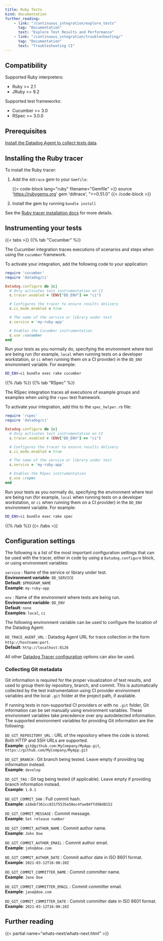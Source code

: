 ```yaml
---
title: Ruby Tests
kind: documentation
further_reading:
    - link: "/continuous_integration/explore_tests"
      tag: "Documentation"
      text: "Explore Test Results and Performance"
    - link: "/continuous_integration/troubleshooting/"
      tag: "Documentation"
      text: "Troubleshooting CI"
---
```


## Compatibility

Supported Ruby interpreters:
* Ruby >= 2.1
* JRuby >= 9.2

Supported test frameworks:
* Cucumber >= 3.0
* RSpec >= 3.0.0

## Prerequisites

[Install the Datadog Agent to collect tests data][1].

## Installing the Ruby tracer

To install the Ruby tracer:

1. Add the `ddtrace` gem to your `Gemfile`:

    {{< code-block lang="ruby" filename="Gemfile" >}}
source 'https://rubygems.org'
gem 'ddtrace', ">=0.51.0"
{{< /code-block >}}

2. Install the gem by running `bundle install`

See the [Ruby tracer installation docs][2] for more details.

## Instrumenting your tests

{{< tabs >}}
{{% tab "Cucumber" %}}

The Cucumber integration traces executions of scenarios and steps when using the `cucumber` framework.

To activate your integration, add the following code to your application:

```ruby
require 'cucumber'
require 'datadog/ci'

Datadog.configure do |c|
  # Only activates test instrumentation on CI
  c.tracer.enabled = (ENV["DD_ENV"] == "ci")

  # Configures the tracer to ensure results delivery
  c.ci_mode.enabled = true

  # The name of the service or library under test
  c.service = 'my-ruby-app'

  # Enables the Cucumber instrumentation
  c.use :cucumber
end
```

Run your tests as you normally do, specifying the environment where test are being run (for example, `local` when running tests on a developer workstation, or `ci` when running them on a CI provider) in the `DD_ENV` environment variable. For example:

```bash
DD_ENV=ci bundle exec rake cucumber
```

{{% /tab %}}
{{% tab "RSpec" %}}

The RSpec integration traces all executions of example groups and examples when using the `rspec` test framework.

To activate your integration, add this to the `spec_helper.rb` file:

```ruby
require 'rspec'
require 'datadog/ci'

Datadog.configure do |c|
  # Only activates test instrumentation on CI
  c.tracer.enabled = (ENV["DD_ENV"] == "ci")

  # Configures the tracer to ensure results delivery
  c.ci_mode.enabled = true

  # The name of the service or library under test
  c.service = 'my-ruby-app'

  # Enables the RSpec instrumentation
  c.use :rspec
end
```

Run your tests as you normally do, specifying the environment where test are being run (for example, `local` when running tests on a developer workstation, or `ci` when running them on a CI provider) in the `DD_ENV` environment variable. For example:

```bash
DD_ENV=ci bundle exec rake spec
```

{{% /tab %}}
{{< /tabs >}}

## Configuration settings

The following is a list of the most important configuration settings that can be used with the tracer, either in code by using a `Datadog.configure` block, or using environment variables:

`service`
: Name of the service or library under test.<br/>
**Environment variable**: `DD_SERVICE`<br/>
**Default**: `$PROGRAM_NAME`<br/>
**Example**: `my-ruby-app`

`env`
: Name of the environment where tests are being run.<br/>
**Environment variable**: `DD_ENV`<br/>
**Default**: `none`<br/>
**Examples**: `local`, `ci`

The following environment variable can be used to configure the location of the Datadog Agent:

`DD_TRACE_AGENT_URL`
: Datadog Agent URL for trace collection in the form `http://hostname:port`.<br/>
**Default**: `http://localhost:8126`

All other [Datadog Tracer configuration][3] options can also be used.

### Collecting Git metadata

Git information is required for the proper visualization of test results, and used to group them by repository, branch, and commit. This is automatically collected by the test instrumentation using CI provider environment variables and the local `.git` folder at the project path, if available.

If running tests in non-supported CI providers or with no `.git` folder, Git information can be set manually using environment variables. These environment variables take precedence over any autodetected information.
The supported environment variables for providing Git information are the following:

`DD_GIT_REPOSITORY_URL`
: URL of the repository where the code is stored. Both HTTP and SSH URLs are supported.<br/>
**Example**: `git@github.com:MyCompany/MyApp.git`, `https://github.com/MyCompany/MyApp.git`

`DD_GIT_BRANCH`
: Git branch being tested. Leave empty if providing tag information instead.<br/>
**Example**: `develop`

`DD_GIT_TAG`
: Git tag being tested (if applicable). Leave empty if providing branch information instead.<br/>
**Example**: `1.0.1`

`DD_GIT_COMMIT_SHA`
: Full commit hash.<br/>
**Example**: `a18ebf361cc831f5535e58ec4fae04ffd98d8152`

`DD_GIT_COMMIT_MESSAGE`
: Commit message.<br/>
**Example**: `Set release number`

`DD_GIT_COMMIT_AUTHOR_NAME`
: Commit author name.<br/>
**Example**: `John Doe`

`DD_GIT_COMMIT_AUTHOR_EMAIL`
: Commit author email.<br/>
**Example**: `john@doe.com`

`DD_GIT_COMMIT_AUTHOR_DATE`
: Commit author date in ISO 8601 format.<br/>
**Example**: `2021-03-12T16:00:28Z`

`DD_GIT_COMMIT_COMMITTER_NAME`
: Commit committer name.<br/>
**Example**: `Jane Doe`

`DD_GIT_COMMIT_COMMITTER_EMAIL`
: Commit committer email.<br/>
**Example**: `jane@doe.com`

`DD_GIT_COMMIT_COMMITTER_DATE`
: Commit committer date in ISO 8601 format.<br/>
**Example**: `2021-03-12T16:00:28Z`

## Further reading

{{< partial name="whats-next/whats-next.html" >}}

[1]: /continuous_integration/setup_tests/agent/
[2]: /tracing/setup_overview/setup/ruby/#installation
[3]: /tracing/setup_overview/setup/ruby/?tab=containers#configuration
